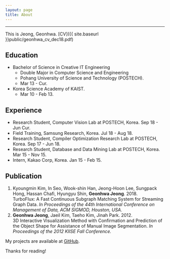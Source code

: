 ```yaml
---
layout: page
title: About
---
```

-------------------------------------------------------
This is Jeong, Geonhwa. [CV]({{ site.baseurl }}public/geonhwa_cv_dec18.pdf)



## Education

* Bachelor of Science in Creative IT Engineering
  * Double Major in Computer Science and Engineering
  * Pohang University of Science and Technology (POSTECH). 
  * Mar 13 - Cur. 
* Korea Science Academy of KAIST. 
  * Mar 10 - Feb 13.

## Experience

* Research Student, Computer Vision Lab at POSTECH, Korea. Sep 18 - Jun Cur.
* Field Training, Samsung Research, Korea. Jul 18 - Aug 18.
* Research Student, Compiler Optimization Research Lab at POSTECH, Korea. Sep 17 - Jun 18.
* Research Student, Database and Data Mining Lab at POSTECH, Korea. Mar 15 - Nov 15.
* Intern, Kakao Corp, Korea. Jan 15 - Feb 15.

## Publication

1. Kyoungmin Kim, In Seo, Wook-shin Han, Jeong-Hoon Lee, Sungpack Hong, Hassan Chafi, Hyungyu Shin, **Geonhwa Jeong**. 2018.  
TurboFlux: A Fast Continuous Subgraph Matching System for Streaming Graph Data. *In Proceedings of the 44th International Conference on Management of Data, ACM SIGMOD, Houston, USA.*
2. **Geonhwa Jeong**, Jaeil Kim, Taeho Kim, Jinah Park. 2012.  
3D Interactive Visualization Method with Confirmation and Prediction of the Object Shape for Assistance of Manual Image Segmentation. *In Proceedings of the 2012 KIISE Fall Conference.*



My projects are available at [GitHub](https://github.com/ghjeong12).

Thanks for reading!
